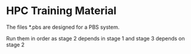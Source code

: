 # HPC Training Material

The files *.pbs are designed for a PBS system.

Run them in order as stage 2 depends in stage 1 and stage 3 depends on stage 2